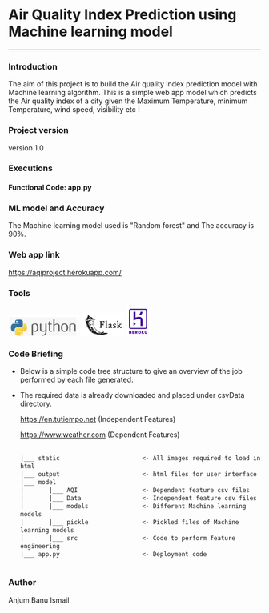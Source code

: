 # Air Quality Index Prediction using Machine learning model

---
### Introduction

The aim of this project is to build the Air quality index prediction model with Machine learning algorithm.
This is a simple web app model which predicts the Air quality index of a city given the Maximum Temperature, minimum Temperature, wind speed, visibility etc !


### Project version

version 1.0

### Executions
#### Functional Code:    app.py<br>


### ML model and Accuracy
The Machine learning model used is "Random forest" and The accuracy is 90%.


### Web app link
https://aqiproject.herokuapp.com/


### Tools
![img_1.png](img/img_1.png)
![img_2.png](img/img_2.png)
![img_3.png](img/img_3.png)


### Code Briefing

- Below is a simple code tree structure to give an overview of the job performed by each file generated.  
- The required data is already downloaded and placed under csvData directory.

    https://en.tutiempo.net (Independent Features)
  
    https://www.weather.com (Dependent Features)

  ````code
    
  |___ static                       <- All images required to load in html
  |___ output                       <- html files for user interface
  |___ model
  |       |___ AQI                  <- Dependent feature csv files
  |       |___ Data                 <- Independent feature csv files
  |       |___ models               <- Different Machine learning models
  |       |___ pickle               <- Pickled files of Machine learning models
  |       |___ src                  <- Code to perform feature engineering
  |___ app.py                       <- Deployment code
     
    ````



### Author
Anjum Banu Ismail
